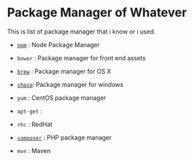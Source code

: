 # Package Manager of Whatever

This is list of package manager that i know or i used.

- [`npm`](https://www.npmjs.com) : Node Package Manager
- `bower` : Package manager for front end assets

- [`brew`](http://brew.sh) : Package manager for OS X
- [`choco`](https://chocolatey.org): Package manager for windows
- `yum` : CentOS package manager
- `apt-get` : 
- `rhc` : RedHat

- [`composer`](https://getcomposer.org) : PHP package manager
- `mvn` : Maven